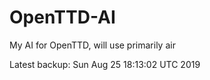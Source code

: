 # OpenTTD-AI
My AI for OpenTTD, will use primarily air

Latest backup: Sun Aug 25 18:13:02 UTC 2019
